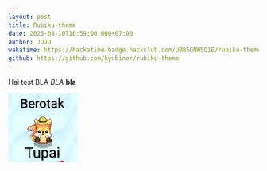 ```yaml
---
layout: post
title: Rubiku-theme
date: 2025-08-10T10:59:00.000+07:00
author: JOJO
wakatime: https://hackatime-badge.hackclub.com/U085GNW5Q1E/rubiku-theme
github: https://github.com/kyubiner/rubiku-theme
---
```

 Hai test BLA *BLA* **bla**
<!--more-->


![Test](/assets/uploads/screenshot_20250802-112920_1~2.jpg "Test")

